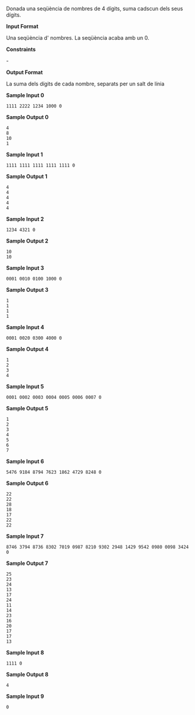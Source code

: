 Donada una seqüència de nombres de 4 dígits, suma cadscun dels seus
dígits.

**Input Format**

Una seqüència d' nombres. La seqüència acaba amb un 0.

**Constraints**

\-

**Output Format**

La suma dels dígits de cada nombre, separats per un salt de línia

**Sample Input 0**

    1111 2222 1234 1000 0

**Sample Output 0**

    4
    8
    10
    1

**Sample Input 1**

    1111 1111 1111 1111 1111 0

**Sample Output 1**

    4
    4
    4
    4
    4

**Sample Input 2**

    1234 4321 0

**Sample Output 2**

    10
    10

**Sample Input 3**

    0001 0010 0100 1000 0

**Sample Output 3**

    1
    1
    1
    1

**Sample Input 4**

    0001 0020 0300 4000 0

**Sample Output 4**

    1
    2
    3
    4

**Sample Input 5**

    0001 0002 0003 0004 0005 0006 0007 0

**Sample Output 5**

    1
    2
    3
    4
    5
    6
    7

**Sample Input 6**

    5476 9184 8794 7623 1862 4729 8248 0

**Sample Output 6**

    22
    22
    28
    18
    17
    22
    22

**Sample Input 7**

    8746 3794 8736 8302 7019 0987 8210 9302 2948 1429 9542 0980 0098 3424 0

**Sample Output 7**

    25
    23
    24
    13
    17
    24
    11
    14
    23
    16
    20
    17
    17
    13

**Sample Input 8**

    1111 0

**Sample Output 8**

``` 
4
```

**Sample Input 9**

``` 
0
```

